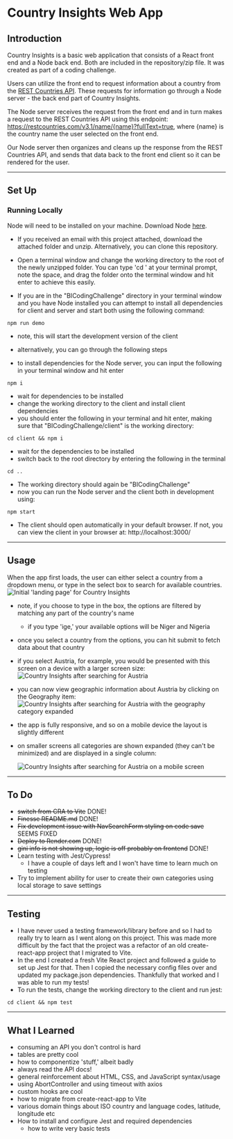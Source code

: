 # Country Insights Web App

## Introduction

Country Insights is a basic web application that consists of a React front end and a Node back end. Both are included in the repository/zip file. It was created as part of a coding challenge.

Users can utilize the front end to request information about a country from the [REST Countries API](https://restcountries.com/). These requests for information go through a Node server - the back end part of Country Insights.

The Node server receives the request from the front end and in turn makes a request to the REST Countries API using this endpoint: https://restcountries.com/v3.1/name/{name}?fullText=true, where {name} is the country name the user selected on the front end.

Our Node server then organizes and cleans up the response from the REST Countries API, and sends that data back to the front end client so it can be rendered for the user.

---

## Set Up

### Running Locally

Node will need to be installed on your machine. Download Node [here]("https://nodejs.org/en/download").

- If you received an email with this project attached, download the attached folder and unzip. Alternatively, you can clone this repository.
- Open a terminal window and change the working directory to the root of the newly unzipped folder. You can type 'cd ' at your terminal prompt, note the space, and drag the folder onto the terminal window and hit enter to achieve this easily.

- If you are in the "BICodingChallenge" directory in your terminal window and you have Node installed you can attempt to install all dependencies for client and server and start both using the following command:

```
npm run demo
```

- note, this will start the development version of the client

- alternatively, you can go through the following steps
- to install dependencies for the Node server, you can input the following in your terminal window and hit enter

```
npm i
```

- wait for dependencies to be installed
- change the working directory to the client and install client dependencies
- you should enter the following in your terminal and hit enter, making sure that "BICodingChallenge/client" is the working directory:

```
cd client && npm i
```

- wait for the dependencies to be installed
- switch back to the root directory by entering the following in the terminal

```
cd ..
```

- The working directory should again be "BICodingChallenge"
- now you can run the Node server and the client both in development using:

```
npm start
```

- The client should open automatically in your default browser. If not, you can view the client in your browser at: http://localhost:3000/

---

## Usage

When the app first loads, the user can either select a country from a dropdown menu, or type in the select box to search for available countries.
![Initial 'landing page' for Country Insights](https://res.cloudinary.com/duar7ipaf/image/upload/v1698065053/image_fnf678.png)

- note, if you choose to type in the box, the options are filtered by matching any part of the country's name
  - if you type 'ige,' your available options will be Niger and Nigeria
- once you select a country from the options, you can hit submit to fetch data about that country
- if you select Austria, for example, you would be presented with this screen on a device with a larger screen size:
  ![Country Insights after searching for Austria](https://res.cloudinary.com/duar7ipaf/image/upload/v1698065386/image-1_qdk1ak.png)

- you can now view geographic information about Austria by clicking on the Geography item:
  ![Country Insights after searching for Austria with the geography category expanded](https://res.cloudinary.com/duar7ipaf/image/upload/v1698066155/image-2_vt2kyc.png)

- the app is fully responsive, and so on a mobile device the layout is slightly different
- on smaller screens all categories are shown expanded (they can't be minimized) and are displayed in a single column:

  ![Country Insights after searching for Austria on a mobile screen](https://res.cloudinary.com/duar7ipaf/image/upload/v1698066814/image_qgdrhi.png)

---

## To Do

- ~~switch from CRA to Vite~~ DONE!
- ~~Finesse README.md~~ DONE!
- ~~Fix development issue with NavSearchForm styling on code save~~ SEEMS FIXED
- ~~Deploy to Render.com~~ DONE!
- ~~gini info is not showing up, logic is off probably on frontend~~ DONE!
- Learn testing with Jest/Cypress!
  - I have a couple of days left and I won't have time to learn much on testing
- Try to implement ability for user to create their own categories using local storage to save settings

---

## Testing

- I have never used a testing framework/library before and so I had to really try to learn as I went along on this project. This was made more difficult by the fact that the project was a refactor of an old create-react-app project that I migrated to Vite.
- In the end I created a fresh Vite React project and followed a guide to set up Jest for that. Then I copied the necessary config files over and updated my package.json dependencies. Thankfully that worked and I was able to run my tests!
- To run the tests, change the working directory to the client and run jest:

```
cd client && npm test
```

---

## What I Learned

- consuming an API you don't control is hard
- tables are pretty cool
- how to componentize 'stuff,' albeit badly
- always read the API docs!
- general reinforcement about HTML, CSS, and JavaScript syntax/usage
- using AbortController and using timeout with axios
- custom hooks are cool
- how to migrate from create-react-app to Vite
- various domain things about ISO country and language codes, latitude, longitude etc
- How to install and configure Jest and required dependencies
  - how to write very basic tests
